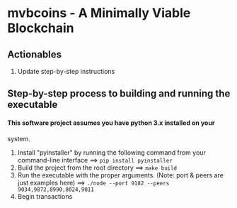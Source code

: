 # mvbcoins - A Minimally Viable Blockchain
## Actionables
1. Update step-by-step instructions

## Step-by-step process to building and running the executable
#### This software project assumes you have python 3.x installed on your
system.
1. Install "pyinstaller" by running the following command from your command-line interface ==> ```pip install pyinstaller```
2. Build the project from the root directory ==> ```make build```
3. Run the executable with the proper arguments. (Note: port & peers are just examples here) ==>  ```./node --port 9182 --peers 9034,9872,8990,8024,9011```
4. Begin transactions
